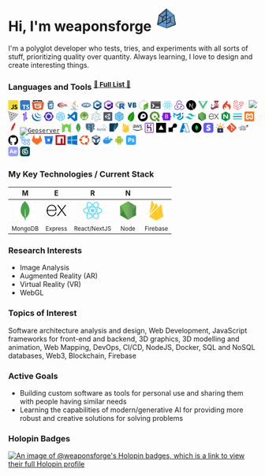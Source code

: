 # Hi, I'm weaponsforge <img src='tesseract3.gif' width=48 height=48 />

I'm a polyglot developer who tests, tries, and experiments with all sorts of stuff, prioritizing quality over quantity. Always learning, I love to design and create interesting things.

### Languages and Tools <sup><a href="DEV_TOOLS.md">🌟 Full List 🌟</a>

<p>
  <img align="right" src="https://github-readme-stats.vercel.app/api?username=weaponsforge&theme=algolia&show_icons=true&count_private=true" />

  <p>
    <!-- Programming Languages -->
    <code><a href="https://developer.mozilla.org/en-US/docs/Web/JavaScript"><img height="20" alt="Javascript" title="Javascript" src="icons/javascript.svg"/></a></code>
    <code><a href="https://www.typescriptlang.org/"><img height="20" alt="TypeScript" title="TypeScript" src="icons/typescript.svg"/></a></code>
    <code><a href="https://en.wikipedia.org/wiki/HTML5"><img height="20" width="24" alt="HTML5" title="HTML5" src="icons/html5.svg"></a></code>
    <code><a href="https://en.wikipedia.org/wiki/CSS"><img height="20" alt="CSS3" title="CSS3" src="icons/css.svg"></a></code>
    <code><a href="https://get.webgl.org/"><img height="20" alt="WebGL" title="WebGL" src="icons/webgl.svg"></a></code>
    <code><a href="https://www.java.com/en/"><img height="20" alt="Java" title="Java" src="icons/java.svg"/></a></code>
    <code><a href="https://www.php.net/"><img height="20" alt="PHP" title="PHP" src="icons/php.svg"/></a></code>
    <code><a href="https://en.wikipedia.org/wiki/C%2B%2B"><img height="20" alt="C++" title="C++" src="icons/cpp.svg"></a></code>
    <code><a href="https://learn.microsoft.com/en-us/visualstudio/get-started/csharp/?view=vs-2022"><img height="20" alt="C#" title="C#" src="icons/c-sharp.svg"/></a></code>
    <code><a href="https://www.r-project.org/"><img height="20" alt="R" title="R" src="icons/r.svg"></a></code>
    <code><a href="https://learn.microsoft.com/en-us/previous-versions/visualstudio/visual-basic-6/visual-basic-6.0-documentation"><img height="20" alt="Visual Basic 6" title="Visual Basic 6" src="icons/visual-basic.svg"/></a></code>
    <!-- Scripting -->
    <code><a href="https://en.wikipedia.org/wiki/Bash_(Unix_shell)"><img height="20" alt="Bash scripts" title="Bash scripts" src="icons/bash.svg"></a></code>
    <code><a href="https://en.wikipedia.org/wiki/Batch_file"><img height="20" alt="Batch scripts" title="Batch scripts" src="icons/windowsterminal.svg"></a></code>
    <!-- Frameworks and Libraries -->
    <code><a href="https://reactjs.org/docs/create-a-new-react-app.html"><img height="20" alt="React" title="React" src="icons/react-original.svg"/></a></code>
    <code><a href="https://redux-toolkit.js.org/"><img height="20" alt="Redux" title="Redux" src="icons/redux.svg"/></a></code>
    <code><a href="https://nextjs.org/"><img height="20" alt="NextJS" title="NextJS" src="icons/nextjs.svg"/></a></code>
    <code><a href="https://vuejs.org/"><img height="20" alt="VueJS" title="VueJS" src="icons/vue.svg"/></a></code>
    <code><a href="https://jestjs.io/"><img height="20" alt="Jest" title="Jest" src="icons/jest.svg"/></a></code>
    <code><a href="https://codeigniter.com/"><img height="20" alt="Codeigniter" title="Codeigniter" src="icons/codeigniter.svg"/></a></code>
    <code><a href="https://laravel.com/"><img height="20" alt="Laravel" title="Laravel" src="icons/laravel.svg"/></a></code>
    <code><a href="https://threejs.org/"><img height="20" alt="ThreeJS" title="ThreeJS" src="icons/threejs.svg"/></a></code>
    <code><a href="https://axios-http.com/"><img height="20" alt="Axios" title="Axios" src="icons/axios.svg"/></a></code>
    <code><a href="https://jquery.com/"><img height="20" alt="JQuery" title="JQuery" src="icons/jquery.svg"/></a></code>
    <!-- Development Tools -->
    <code><a href="https://eslint.org/"><img height="20" alt="ESLint" title="ESLint" src="icons/eslint.svg"/></a></code>
    <code><a href="https://webpack.js.org/"><img height="20" alt="Webpack" title="Webpack" src="icons/webpack.svg"/></a></code>
    <!-- IDEs -->
    <code><a href="https://code.visualstudio.com/"><img height="20" alt="Visual Studio Code" title="Visual Studio Code (Cursor)" src="icons/vscode.svg"/></a></code>
    <code><a href="https://developer.android.com/"><img height="20" alt="Android Studio" title="Android Studio" src="icons/android-studio.svg"/></a></code>
    <!-- Other Libraries and Tools -->
    <code><a href="https://www.electronjs.org/"><img height="20" alt="Electron" title="Electron" src="icons/electron.svg"/></a></code>
    <code><a href="https://unity.com/"><img height="20" alt="Unity3D" title="Unity3D" src="icons/unity3d.svg"/></a></code>
    <code><a href="https://sequelize.org/"><img height="20" alt="Sequelize" title="Sequelize" src="icons/sequelize.svg"/></a></code>
    <!-- Web Mapping Libraries -->
    <code><a href="https://leafletjs.com/"><img height="20" alt="Leaflet" title="Leaflet" src="icons/leaflet.svg"/></a></code>
    <code><a href="https://www.mapbox.com/"><img height="20" alt="MapBox" title="MapBox" src="icons/mapbox.svg"/></a></code>
    <code><a href="https://qgis.org/en/site/"><img height="20" alt="QGIS" title="QGIS" src="icons/qgis.svg"/></a></code>
    <!-- CSS Styling libraries -->
    <code><a href="https://getbootstrap.com/"><img height="20" alt="Bootstrap" title="Bootstrap" src="icons/bootstrap.svg"/></a></code>
    <code><a href="https://mui.com/material-ui/"><img height="20" alt="Material UI" title="Material UI" src="icons/material-ui.svg"/></a></code>
    <code><a href="https://tailwindcss.com/"><img height="20" alt="Tailwind CSS" title="Tailwind CSS" src="icons/tailwind-css.svg"/></a></code>
    <!-- Backend -->
    <code><a href="https://nodejs.org/en/"><img height="20" alt="NodeJS" title="NodeJS" src="icons/nodejs2.svg"/></a></code>
    <code><a href="https://expressjs.com/"><img height="20" alt="ExpressJS" title="ExpressJS" src="icons/express.svg"/></a></code>
    <code><a href="https://www.nginx.com/"><img height="20" alt="Nginx" title="Nginx" src="icons/nginx.svg"/></a></code>
    <code><a href="https://pm2.io/"><img height="20" alt="PM2" title="PM2" src="icons/pm2.svg"/></a></code>
    <code><a href="https://www.apachefriends.org/"><img height="20" alt="XAMPP" title="XAMPP" src="icons/xampp.svg"/></a></code>
    <code><a href="https://httpd.apache.org/"><img height="20" alt="Apache" title="Apache" src="icons/apache.svg"/></a></code>
    <code><a href="https://geoserver.org/"><img height="20" alt="Geoserver" title="Geoserver" src="icons/geoserver.ico"/></a></code>
    <code><a href="https://nodemon.io/"><img height="20" alt="Nodemon" title="Nodemon" src="icons/nodemon.svg"/></a></code>
    <!-- Databases -->
    <code><a href="https://www.mongodb.com/"><img height="20" alt="MongoDB" title="MongoDB" src="icons/mongodb.svg"/></a></code>
    <code><a href="https://www.postgresql.org/"><img height="20" alt="PostgreSQL" title="PostgreSQL" src="icons/postgresql.svg"/></a></code>
    <code><a href="https://www.mysql.com/"><img height="20" alt="MySQL" title="MySQL" src="icons/mysql.svg"/></a></code>
    <code><a href="https://www.sqlite.org/index.html"><img height="20" alt="SQLite" title="SQLite" src="icons/sqlite.svg"/></a></code>
    <!-- Cloud -->
    <code><a href="https://firebase.google.com/"><img height="20" alt="Firebase" title="Firebase" src="icons/firebase.svg"/></a></code>
    <code><a href="https://aws.amazon.com/"><img height="20" alt="Amazon Web Services" title="Amazon Web Services" src="icons/aws.svg"/></a></code>
    <code><a href="https://www.heroku.com/"><img height="20" alt="Heroku" title="Heroku" src="icons/heroku.svg"/></a></code>
    <code><a href="https://vercel.com/"><img height="20" alt="Vercel" title="Vercel" src="icons/vercel.png"/></a></code>
    <code><a href="https://render.com/"><img height="20" alt="Render" title="Render" src="icons/render.svg"/></a></code>
    <code><a href="https://azure.microsoft.com/en-us"><img height="20" alt="Microsoft Azure" title="Microsoft Azure" src="icons/microsoft-azure.svg"/></a></code>
    <code><a href="https://www.mongodb.com/"><img height="20" alt="MongoDB Atlas" title="MongoDB Atlas" src="icons/mongodb-atlas.svg"/></a></code>
    <code><a href="https://stripe.com/"><img height="20" alt="Stripe" title="Stripe" src="icons/stripe.svg"/></a></code>
    <!-- DNS -->
    <code><a href="https://letsencrypt.org/"><img height="20" alt="Let's Encrypt" title="Let's Encrypt" src="icons/lets-encrypt.svg"/></a></code>
    <!-- Version Control, repositories -->
    <code><a href="https://git-scm.com/"><img height="20" alt="Git" title="Git" src="icons/git-original.svg"/></a></code>
    <code><a href="https://tortoisesvn.net/"><img height="20" alt="Tortoise SVN" title="Tortoise SVN" src="icons/tortoise-svn.png"/></a></code>
    <code><a href="https://github.com/"><img height="20" alt="Github" title="Github" src="icons/github.svg"/></a></code>
    <code><a href="https://github.com/features/actions"><img height="20" alt="Github Actions" title="Github Actions" src="icons/gh-actions.svg"/></a></code>
    <code><a href="https://about.gitlab.com/"><img height="20" alt="Gitlab" title="Gitlab" src="icons/gitlab.svg"/></a></code>
    <code><a href="https://bitbucket.org/"><img height="20" alt="BitBucket" title="BitBucket" src="icons/bitbucket.svg"/></a></code>
    <code><a href="https://www.npmjs.com/package/hili-lipsum"><img height="20" alt="NPM Registry" title="NPM Registry" src="icons/npm-registry.svg"/></a></code>
    <!-- Operating Systems, tools -->
    <code><a href="https://www.microsoft.com/en-ph/"><img height="20" alt="Windows" title="Windows" src="icons/windows.svg"/></a></code>
    <code><a href="https://ubuntu.com/"><img height="20" alt="Ubuntu" title="Ubuntu" src="icons/ubuntu.svg"/></a></code>
    <code><a href="https://www.virtualbox.org/"><img height="20" alt="Oracle Virtual Box" title="Oracle Virtual Box" src="icons/virtualbox.svg"/></a></code>
    <code><a href="https://www.docker.com/"><img height="20" alt="Docker" title="Docker" src="icons/docker.svg"/></a></code>
    <!-- Mobile Devices -->
    <code><a href="https://www.android.com/"><img height="20" alt="Android" title="Android" src="icons/android.svg"/></a></code>
    <!-- Others -->
    <code><a href="https://www.adobe.com/ph_en/products/photoshop.html"><img height="20" alt="Adobe Photoshop" title="Adobe Photoshop" src="icons/adobe-photoshop.svg"/></a></code><br>
    <code><a href="https://www.adobe.com/ph_en/products/aftereffects.html"><img height="20" alt="Adobe After Effects" title="Adobe After Effects" src="icons/adobe-ae.svg"/></a></code>
    <code><a href="https://asean.autodesk.com/products/3ds-max/overview?term=1-YEAR&tab=subscription"><img height="20" title="3DS Max" alt="3DS Max" src="icons/3dsmax.png"/></a></code>
  </p>
</p>

### My Key Technologies / Current Stack

| <b>M</b> | <b>E</b> | <b>R</b> | <b>N</b> |  |
| :---: | :---: | :---: | :---: | :---: |
| <code><a href="https://www.mongodb.com/"><img height="40" alt="MongoDB" src="icons/mongodb.svg"/></a></code> <br><sub>MongoDB</sub> | <code><a href="https://expressjs.com/"><img height="40" alt="ExpressJS" src="icons/express.svg"/></a></code> <br><sub>Express</sub> | <code><a href="https://reactjs.org/docs/create-a-new-react-app.html"><img height="40" alt="React" src="icons/react-original.svg"/></a></code> <br><sub>React/NextJS</sub> | <code><a href="https://nodejs.org/en/"><img height="40" alt="NodeJS" src="icons/nodejs2.svg"/></a></code> <br><sub>Node</sub> | <code><a href="https://firebase.google.com/"><img height="40" alt="Firebase" src="icons/firebase.svg"/></a></code> <br><sub>Firebase</sub> |

### Research Interests

- Image Analysis
- Augmented Reality (AR)
- Virtual Reality (VR)
- WebGL

### Topics of Interest

Software architecture analysis and design, Web Development, JavaScript frameworks for front-end and backend, 3D graphics, 3D modelling and animation, Web Mapping, DevOps, CI/CD, NodeJS, Docker, SQL and NoSQL databases, Web3, Blockchain, Firebase

### Active Goals

- Building custom software as tools for personal use and sharing them with people having similar needs
- Learning the capabilities of modern/generative AI for providing more robust and creative solutions for solving problems

### Holopin Badges

[![An image of @weaponsforge's Holopin badges, which is a link to view their full Holopin profile](https://holopin.me/weaponsforge)](https://holopin.io/@weaponsforge)
